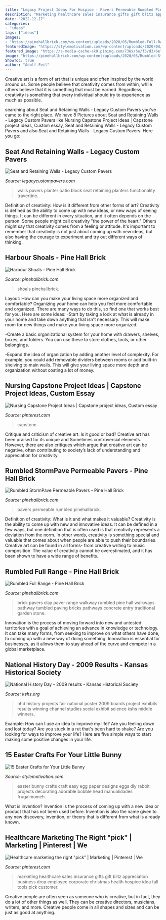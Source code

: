 ```yaml
---
title: "Legacy Project Ideas For Hospice - Pavers Permeable Rumbled Pinehallbrick"
description: "Marketing healthcare sales insurance gifts gift blitz appreciation business drop employee corporate christmas health hospice idea fall tools pick customer"
date: "2022-12-17"
categories:
- "ideas"
tags: ["ideas"]
images:
- "https://pinehallbrick.com/wp-content/uploads/2020/05/Rumbled-Full-Range.png"
featuredImage: "https://stylemotivation.com/wp-content/uploads/2020/04/38-1.jpg"
featured_image: "https://s-media-cache-ak0.pinimg.com/736x/6e/f5/d3/6ef5d3a63b71b988223618c9fd7b2a74.jpg"
image: "https://pinehallbrick.com/wp-content/uploads/2020/05/Rumbled-StormPave-FR.jpg"
ShowToc: true
author: "Adolf Feil"
---
```



Creative art is a form of art that is unique and often inspired by the world around us. Some people believe that creativity comes from within, while others believe that it is something that must be earned. Regardless, creativity is something that every individual should try to experience as much as possible.

	

		
searching about Seat and Retaining Walls - Legacy Custom Pavers you've came to the right place. We have 8 Pictures about Seat and Retaining Walls - Legacy Custom Pavers like Nursing Capstone Project Ideas | Capstone project ideas, Custom essay, Seat and Retaining Walls - Legacy Custom Pavers and also Seat and Retaining Walls - Legacy Custom Pavers. Here you go:
		
    
## Seat And Retaining Walls - Legacy Custom Pavers

<img loading=lazy src="http://www.legacycustompavers.com/wp-content/gallery/sit-walls-and-planters/Travertine-Pavers-Patio-with-Planter.JPG" onerror="this.onerror=null;this.src='https://tse2.mm.bing.net/th?id=OIP.8hfW4an0ETX6WHzjx-W9GAHaEK&amp;pid=15.1';" alt="Seat and Retaining Walls - Legacy Custom Pavers">

_Source: legacycustompavers.com_

>walls pavers planter patio block seat retaining planters functionality travertine. 

	

Definition of creativity: How is it different from other forms of art?
Creativity is defined as the ability to come up with new ideas, or new ways of seeing things. It can be different in every situation, and it often depends on the person. Some people might call creativity "the power of the heart." Others might say that creativity comes from a feeling or attitude. It's important to remember that creativity is not just about coming up with new ideas, but also having the courage to experiment and try out different ways of thinking.

    
## Harbour Shoals - Pine Hall Brick

<img loading=lazy src="https://pinehallbrick.com/wp-content/uploads/2020/05/harbor-shoals-light-buff-mortar-id-scaled.jpg" onerror="this.onerror=null;this.src='https://tse1.mm.bing.net/th?id=OIP.DgBEkT4_6-5TaG_rBv7UqgHaFi&amp;pid=15.1';" alt="Harbour Shoals - Pine Hall Brick">

_Source: pinehallbrick.com_

>shoals pinehallbrick. 

	

Layout: How can you make your living space more organized and comfortable?
Organizing your home can help you feel more comfortable and organized. There are many ways to do this, so find one that works best for you. Here are some ideas:
-Start by taking a look at what is already in your home and take down anything that isn't necessary. This will make room for new things and make your living space more organized.

-Create a basic organizational system for your home with drawers, shelves, boxes, and folders. You can use these to store clothes, tools, or other belongings.

-Expand the idea of organization by adding another level of complexity. For example, you could add removable dividers between rooms or add built-in shelving to main walls. This will give your living space more depth and organization without costing a lot of money.

    
## Nursing Capstone Project Ideas | Capstone Project Ideas, Custom Essay

<img loading=lazy src="https://i.pinimg.com/736x/56/e9/41/56e941534841e946e1098d14ff7cf3fa.jpg" onerror="this.onerror=null;this.src='https://tse3.mm.bing.net/th?id=OIP.MSYWkpbGJ1v_9g4kZediswHaIT&amp;pid=15.1';" alt="Nursing Capstone Project Ideas | Capstone project ideas, Custom essay">

_Source: pinterest.com_

>capstone. 

	

Critique and criticism of creative art: Is it good or bad?
Creative art has been praised for its unique and Sometimes controversial elements. However, there are also critiques which argue that creative art can be negative, often contributing to society’s lack of understanding and appreciation for creativity.

    
## Rumbled StormPave Permeable Pavers - Pine Hall Brick

<img loading=lazy src="https://pinehallbrick.com/wp-content/uploads/2020/05/Rumbled-StormPave-FR.jpg" onerror="this.onerror=null;this.src='https://tse3.mm.bing.net/th?id=OIP.tytCU53ICKFY93NygMe_3QHaFj&amp;pid=15.1';" alt="Rumbled StormPave Permeable Pavers - Pine Hall Brick">

_Source: pinehallbrick.com_

>pavers permeable rumbled pinehallbrick. 

	

Definition of creativity: What is it and what makes it valuable?
Creativity is the ability to come up with new and innovative ideas. It can be defined in a few ways, but one definition that is often used is that creativity represents a deviation from the norm. In other words, creativity is something special and valuable that comes about when people are able to push their boundaries. Creative art can be found in all forms- from creative writing to music composition. The value of creativity cannot be overestimated, and it has been shown to have a wide range of benefits.

    
## Rumbled Full Range - Pine Hall Brick

<img loading=lazy src="https://pinehallbrick.com/wp-content/uploads/2020/05/Rumbled-Full-Range.png" onerror="this.onerror=null;this.src='https://tse1.mm.bing.net/th?id=OIP.MnO_54it_z5E7z1S_1gp1gHaKF&amp;pid=15.1';" alt="Rumbled Full Range - Pine Hall Brick">

_Source: pinehallbrick.com_

>brick pavers clay paver range walkway rumbled pine hall walkways pathway tumbled paving bricks pathways concrete entry traditional garden stone. 

	

Innovation is the process of moving forward into new and untested territories with a goal of achieving an advance in knowledge or technology. It can take many forms, from seeking to improve on what others have done, to coming up with a new way of doing something. Innovation is essential for businesses, as it allows them to stay ahead of the curve and compete in a global marketplace.

    
## National History Day - 2009 Results - Kansas Historical Society

<img loading=lazy src="http://www.kshs.org/teachers/historyday/graphics/2009_nhd_cb/2009nhd_ks13cb.jpg" onerror="this.onerror=null;this.src='https://tse2.mm.bing.net/th?id=OIP.JaMn9Y53heJrzpsN214t-wHaLH&amp;pid=15.1';" alt="National History Day - 2009 results - Kansas Historical Society">

_Source: kshs.org_

>nhd history projects fair national poster 2009 boards project exhibits results winning channel studies social exhibit science kshs middle winners. 

	

Example: How can I use an idea to improve my life?
Are you feeling down and lost today? Are you stuck in a rut that's been hard to shake? Are you looking for ways to improve your life? Here are five simple ways to start making some positive changes in your life.

    
## 15 Easter Crafts For Your Little Bunny

<img loading=lazy src="https://stylemotivation.com/wp-content/uploads/2020/04/38-1.jpg" onerror="this.onerror=null;this.src='https://tse1.mm.bing.net/th?id=OIP.vmeixH2ovDm8rNovBTVguwHaLH&amp;pid=15.1';" alt="15 Easter Crafts for Your Little Bunny">

_Source: stylemotivation.com_

>easter bunny crafts craft easy egg paper designs eggs diy rabbit projects decorating adorable bobble head manualidades frugalmomeh. 

	

What is invention?
Invention is the process of coming up with a new idea or product that has not been used before. Invention is also the name given to any new discovery, invention, or theory that is different from what is already known.

    
## Healthcare Marketing The Right &quot;pick&quot; | Marketing | Pinterest | We

<img loading=lazy src="https://s-media-cache-ak0.pinimg.com/736x/6e/f5/d3/6ef5d3a63b71b988223618c9fd7b2a74.jpg" onerror="this.onerror=null;this.src='https://tse3.mm.bing.net/th?id=OIP.OzBme_hkfHxAQKxgPv3MNwHaJ3&amp;pid=15.1';" alt="Healthcare marketing the right &quot;pick&quot; | Marketing | Pinterest | We">

_Source: pinterest.com_

>marketing healthcare sales insurance gifts gift blitz appreciation business drop employee corporate christmas health hospice idea fall tools pick customer. 

	

Creative people are often seen as someone who is creative, but in fact, they do a lot of other things as well. They can be creative directors, musicians, writers, and more. Creative people come in all shapes and sizes and can be just as good at anything.

